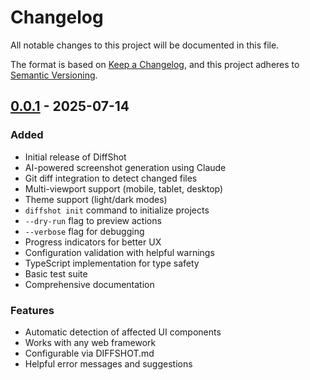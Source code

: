 # Changelog

All notable changes to this project will be documented in this file.

The format is based on [Keep a Changelog](https://keepachangelog.com/en/1.0.0/),
and this project adheres to [Semantic Versioning](https://semver.org/spec/v2.0.0.html).

## [0.0.1] - 2025-07-14

### Added
- Initial release of DiffShot
- AI-powered screenshot generation using Claude
- Git diff integration to detect changed files
- Multi-viewport support (mobile, tablet, desktop)
- Theme support (light/dark modes)
- `diffshot init` command to initialize projects
- `--dry-run` flag to preview actions
- `--verbose` flag for debugging
- Progress indicators for better UX
- Configuration validation with helpful warnings
- TypeScript implementation for type safety
- Basic test suite
- Comprehensive documentation

### Features
- Automatic detection of affected UI components
- Works with any web framework
- Configurable via DIFFSHOT.md
- Helpful error messages and suggestions

[0.0.1]: https://github.com/sgasser/diffshot/releases/tag/v0.0.1